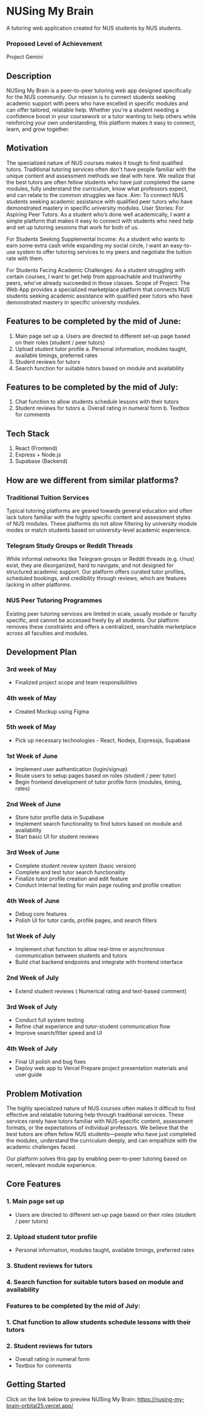 # NUSing My Brain
A tutoring web application created for NUS students by NUS students.
### Proposed Level of Achievement
Project Gemini 

## Description
NUSing My Brain is a peer-to-peer tutoring web app designed specifically for the NUS community. Our mission is to connect students seeking academic support with peers who have excelled in specific modules and can offer tailored, relatable help. Whether you're a student needing a confidence boost in your coursework or a tutor wanting to help others while reinforcing your own understanding, this platform makes it easy to connect, learn, and grow together.

## Motivation
The specialized nature of NUS courses makes it tough to find qualified tutors. Traditional tutoring services often don't have people familiar with the unique content and assessment methods we deal with here. We realize that the best tutors are often fellow students who have just completed the same modules, fully understand the curriculum, know what professors expect, and can relate to the common struggles we face.
Aim: 
To connect NUS students seeking academic assistance with qualified peer tutors who have demonstrated mastery in specific university modules.
User Stories: 
For Aspiring Peer Tutors: As a student who’s done well academically, I want a simple platform that makes it easy to connect with students who need help and set up tutoring sessions that work for both of us.

For Students Seeking Supplemental Income: As a student who wants to earn some extra cash while expanding my social circle, I want an easy-to-use system to offer tutoring services to my peers and negotiate the tuition rate with them.

For Students Facing Academic Challenges: As a student struggling with certain courses, I want to get help from approachable and trustworthy peers, who’ve already succeeded in those classes.
Scope of Project: 
The Web App provides a specialized marketplace platform that connects NUS students seeking academic assistance with qualified peer tutors who have demonstrated mastery in specific university modules. 

## Features to be completed by the mid of June: 
1. Main page set up
a. Users are directed to different set-up page based on their roles (student / peer tutors) 
2. Upload student tutor profile
a. Personal information, modules taught, available timings, preferred rates
3. Student reviews for tutors
4. Search function for suitable tutors based on module and availability

## Features to be completed by the mid of July: 
1. Chat function to allow students schedule lessons with their tutors
2. Student reviews for tutors
a. Overall rating in numeral form
b. Textbox for comments

## Tech Stack 
1. React (Frontend) 
2. Express + Node.js 
3. Supabase (Backend) 

## How are we different from similar platforms? 
### Traditional Tuition Services
 Typical tutoring platforms are geared towards general education and often lack tutors familiar with the highly specific content and assessment styles of NUS modules. These platforms do not allow filtering by university module modes or match students based on university-level academic experience.
### Telegram Study Groups or Reddit Threads
 While informal networks like Telegram groups or Reddit threads (e.g.  r/nus) exist, they are disorganized, hard to navigate, and not designed for structured academic support. Our platform offers curated tutor profiles, scheduled bookings, and credibility through reviews, which are features lacking in other platforms.
### NUS Peer Tutoring Programmes
 Existing peer tutoring services are limited in scale, usually module or faculty specific, and cannot be accessed freely by all students. Our platform removes these constraints and offers a centralized, searchable marketplace across all faculties and modules. 

## Development Plan 
### 3rd week of May
- Finalized project scope and team responsibilities
### 4th week of May
- Created Mockup using Figma
### 5th week of May
- Pick up necessary technologies - React, Nodejs, Expressjs, Supabase
### 1st Week of June
- Implement user authentication (login/signup) 
- Route users to setup pages based on roles (student / peer tutor)
- Begin frontend development of tutor profile form (modules, timing, rates)
### 2nd Week of June
- Store tutor profile data in Supabase
- Implement search functionality to find tutors based on module and availability
- Start basic UI for student reviews
### 3rd Week of June
- Complete student review system (basic version)
- Complete and test tutor search functionality
- Finalize tutor profile creation and edit feature
- Conduct internal testing for main page routing and profile creation
### 4th Week of June
- Debug core features
- Polish UI for tutor cards, profile pages, and search filters
### 1st Week of July
- Implement chat function to allow real-time or asynchronous communication between students and tutors
- Build chat backend endpoints and integrate with frontend interface
### 2nd Week of July
- Extend student reviews ( Numerical rating and text-based comment)
### 3rd Week of July
- Conduct full system testing
- Refine chat experience and tutor-student communication flow
- Improve search/filter speed and UI
### 4th Week of July
- Final UI polish and bug fixes
- Deploy web app to Vercel
 Prepare project presentation materials and user guide

## Problem Motivation
The highly specialized nature of NUS courses often makes it difficult to find effective and relatable tutoring help through traditional services. These services rarely have tutors familiar with NUS-specific content, assessment formats, or the expectations of individual professors. We believe that the best tutors are often fellow NUS students—people who have just completed the modules, understand the curriculum deeply, and can empathize with the academic challenges faced.

Our platform solves this gap by enabling peer-to-peer tutoring based on recent, relevant module experience.

## Core Features
### 1. Main page set up
- Users are directed to different set-up page based on their roles (student / peer tutors) 
### 2. Upload student tutor profile
- Personal information, modules taught, available timings, preferred rates
### 3. Student reviews for tutors
### 4. Search function for suitable tutors based on module and availability
### Features to be completed by the mid of July: 
### 1. Chat function to allow students schedule lessons with their tutors
### 2. Student reviews for tutors
- Overall rating in numeral form
- Textbox for comments


## Getting Started
Click on the link below to preview NUSing My Brain:
https://nusing-my-brain-orbital25.vercel.app/
